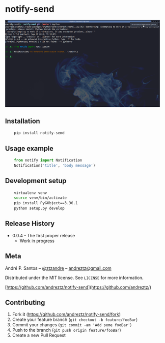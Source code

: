 # notify-send

![](header.png)

## Installation

```sh
    pip install notify-send
```

## Usage example

```python
    from notify import Notification
    Notification('title', 'body message')
```

## Development setup

```sh
    virtualenv venv
    source venv/bin/activate
    pip install PyGObject==3.30.1
    python setup.py develop
```

## Release History

-   0.0.4 - The first proper release
    -   Work in progress

## Meta

André P. Santos – [@ztzandre](https://twitter.com/ztzandre) – andreztz@gmail.com

Distributed under the MIT license. See `LICENSE` for more information.

[https://github.com/andreztz/notify-send](https://github.com/andreztz/)

## Contributing

1. Fork it (<https://github.com/andreztz/notify-send/fork>)
2. Create your feature branch (`git checkout -b feature/fooBar`)
3. Commit your changes (`git commit -am 'Add some fooBar'`)
4. Push to the branch (`git push origin feature/fooBar`)
5. Create a new Pull Request
